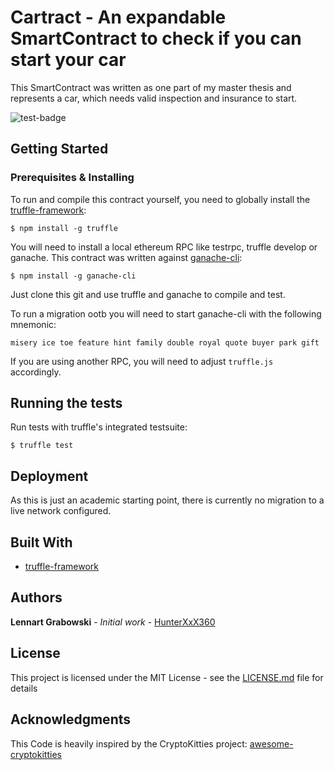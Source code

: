 # Cartract - An expandable SmartContract to check if you can start your car

This SmartContract was written as one part of my master thesis and represents a car, which needs valid inspection and insurance to start.

![test-badge](https://img.shields.io/badge/tests-passing%206%2C%200%20failed%2C%200%20skipped-brightgreen.svg)

## Getting Started

### Prerequisites & Installing

To run and compile this contract yourself, you need to globally install the [truffle-framework](https://github.com/trufflesuite/truffle):
```
$ npm install -g truffle
```

You will need to install a local ethereum RPC like testrpc, truffle develop or ganache. This contract was written against [ganache-cli](https://github.com/trufflesuite/ganache-cli):
```
$ npm install -g ganache-cli
```

Just clone this git and use truffle and ganache to compile and test.

To run a migration ootb you will need to start ganache-cli with the following mnemonic:
```
misery ice toe feature hint family double royal quote buyer park gift
```

If you are using another RPC, you will need to adjust `truffle.js` accordingly.


## Running the tests

Run tests with truffle's integrated testsuite:
```
$ truffle test
```

## Deployment

As this is just an academic starting point, there is currently no migration to a live network configured.

## Built With

* [truffle-framework](https://github.com/trufflesuite/truffle)

## Authors

**Lennart Grabowski** - *Initial work* - [HunterXxX360](https://github.com/HunterXxX360)

## License

This project is licensed under the MIT License - see the [LICENSE.md](LICENSE.md) file for details

## Acknowledgments

This Code is heavily inspired by the CryptoKitties project: [awesome-cryptokitties](https://github.com/cryptocopycats/awesome-cryptokitties)
